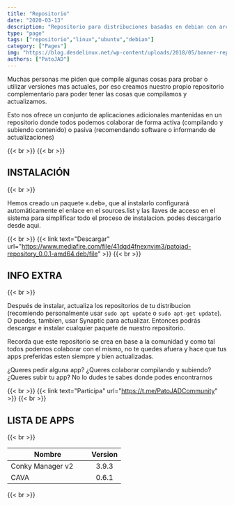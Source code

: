 ```yaml
---
title: "Repositorio"
date: "2020-03-13"
description: "Repositorio para distribuciones basadas en debian con archivos compilados por PatoJAD y su comunidad complementado las distribuciones"
type: "page"
tags: ["repositorio","linux","ubuntu","debian"]
category: ["Pages"]
img: "https://blog.desdelinux.net/wp-content/uploads/2018/05/banner-repositorios_desdelinux-830x500.png"
authors: ["PatoJAD"]
---
```


Muchas personas me piden que compile algunas cosas para probar o utilizar versiones mas actuales, por eso creamos nuestro propio repositorio complementario para poder tener las cosas que compilamos y actualizamos.

Esto nos ofrece un conjunto de aplicaciones adicionales mantenidas en un repositorio donde todos podemos colaborar de forma activa (compilando y subiendo contenido) o pasiva (recomendando software o informando de actualizaciones)

{{< br >}}
{{< br >}}

## INSTALACIÓN

{{< br >}}

Hemos creado un paquete «.deb», que al instalarlo configurará automáticamente el enlace en el sources.list y las llaves de acceso en el sistema para simplificar todo el proceso de instalacion. podes descargarlo desde aqui.

{{< br >}}
{{< link text="Descargar" url="https://www.mediafire.com/file/41dqd4fnexnvim3/patojad-repository_0.0.1-amd64.deb/file" >}}
{{< br >}}

## INFO EXTRA

{{< br >}}

Después de instalar, actualiza los repositorios de tu distribucion (recomiendo personalmente usar `sudo apt update` o `sudo apt-get update`). O puedes, tambien, usar Synaptic para actualizar. Entonces podrás descargar e instalar cualquier paquete de nuestro repositorio.

Recorda que este repositorio se crea en base a la comunidad y como tal todos podemos colaborar con el mismo, no te quedes afuera y hace que tus apps preferidas esten siempre y bien actualizadas.

¿Queres pedir alguna app? ¿Queres colaborar compilando y subiendo? ¿Queres subir tu app? No lo dudes te sabes donde podes encontrarnos

{{< br >}}
{{< link text="Participa" url="https://t.me/PatoJADCommunity" >}}
{{< br >}}

## LISTA DE APPS

{{< br >}}

| Nombre                                | Version             |
|---------------------------------------|:-------------------:|
| Conky Manager v2 &nbsp; &nbsp; &nbsp; | &nbsp; 3.9.3 &nbsp; |
| CAVA                                  | 0.6.1               |

{{< br >}}

